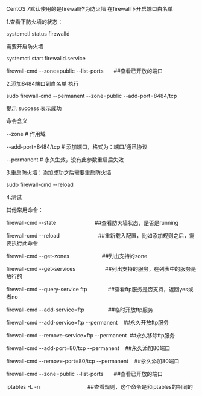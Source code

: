 CentOS 7默认使用的是firewall作为防火墙 在firewall下开启端口白名单

  

1.查看下防火墙的状态：

systemctl status firewalld

需要开启防火墙

systemctl start firewalld.service  

firewall-cmd --zone=public --list-ports       ##查看已开放的端口

  

2.添加8484端口到白名单 执行

sudo firewall-cmd --permanent --zone=public --add-port=8484/tcp

提示 success 表示成功

  

命令含义

--zone # 作用域

--add-port=8484/tcp # 添加端口，格式为：端口/通讯协议

--permanent # 永久生效，没有此参数重启后失效

  

3.重启防火墙：添加成功之后需要重启防火墙

sudo firewall-cmd --reload

  

4.测试

其他常用命令：

firewall-cmd --state                          ##查看防火墙状态，是否是running

firewall-cmd --reload                          ##重新载入配置，比如添加规则之后，需要执行此命令

firewall-cmd --get-zones                      ##列出支持的zone

firewall-cmd --get-services                    ##列出支持的服务，在列表中的服务是放行的

firewall-cmd --query-service ftp              ##查看ftp服务是否支持，返回yes或者no

firewall-cmd --add-service=ftp                ##临时开放ftp服务

firewall-cmd --add-service=ftp --permanent    ##永久开放ftp服务

firewall-cmd --remove-service=ftp --permanent  ##永久移除ftp服务

firewall-cmd --add-port=80/tcp --permanent    ##永久添加80端口

firewall-cmd --remove-port=80/tcp --permanent    ##永久添加80端口

firewall-cmd --zone=public --list-ports       ##查看已开放的端口

iptables -L -n                                ##查看规则，这个命令是和iptables的相同的